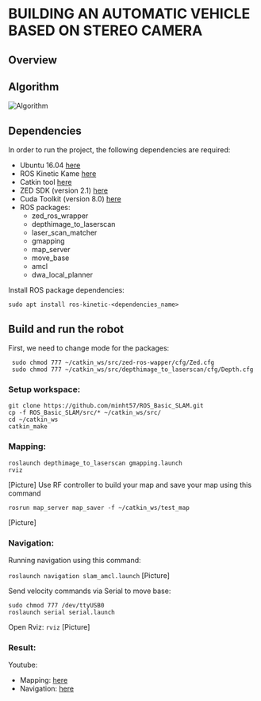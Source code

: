  
# BUILDING AN AUTOMATIC VEHICLE BASED ON STEREO CAMERA

## Overview

## Algorithm
![Algorithm](https://github.com/minht57/ROS_Basic_SLAM/blob/master/img/bot.png)

## Dependencies
In order to run the project, the following dependencies are required:

 - Ubuntu 16.04 [here](http://cdimage.ubuntu.com/netboot/16.04/?_ga=2.243318149.1855666904.1529366501-828848615.1529366501)
- ROS Kinetic Kame [here](http://wiki.ros.org/kinetic/Installation/Ubuntu)
- Catkin tool [here](http://wiki.ros.org/catkin)
- ZED SDK (version 2.1) [here](https://www.stereolabs.com/developers/release/2.1/)
- Cuda Toolkit (version 8.0) [here](https://developer.nvidia.com/cuda-80-ga2-download-archive)
- ROS packages:
	- zed_ros_wrapper
	- depthimage_to_laserscan
	- laser_scan_matcher
	- gmapping
	- map_server
	- move_base
	- amcl
	- dwa_local_planner

Install ROS package dependencies:
```
sudo apt install ros-kinetic-<dependencies_name>
```
## Build and run the robot

First, we need to change mode for the packages:

```
 sudo chmod 777 ~/catkin_ws/src/zed-ros-wapper/cfg/Zed.cfg
 sudo chmod 777 ~/catkin_ws/src/depthimage_to_laserscan/cfg/Depth.cfg
 ```

### Setup workspace:
```
git clone https://github.com/minht57/ROS_Basic_SLAM.git
cp -f ROS_Basic_SLAM/src/* ~/catkin_ws/src/
cd ~/catkin_ws
catkin_make
```
### Mapping:
```
roslaunch depthimage_to_laserscan gmapping.launch
rviz
```
[Picture]
Use RF controller to build your map and save your map using this command
```
rosrun map_server map_saver -f ~/catkin_ws/test_map
```
[Picture]

### Navigation:

Running navigation using this command:

```roslaunch navigation slam_amcl.launch```
[Picture]

Send velocity commands via Serial to move base:
```
sudo chmod 777 /dev/ttyUSB0
roslaunch serial serial.launch
```

Open Rviz:
```rviz```
[Picture]

### Result:
Youtube:
 - Mapping:  [here
](https://www.youtube.com/watch?v=OGnmODjk6VQ)
 - Navigation: [here](https://www.youtube.com/watch?v=Besl-2XVk7A)